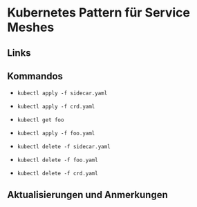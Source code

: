 # Kubernetes Pattern für Service Meshes

## Links

## Kommandos

* `kubectl apply -f sidecar.yaml`
* `kubectl apply -f crd.yaml`
* `kubectl get foo`
* `kubectl apply -f foo.yaml`

* `kubectl delete -f sidecar.yaml`
* `kubectl delete -f foo.yaml`
* `kubectl delete -f crd.yaml`

## Aktualisierungen und Anmerkungen